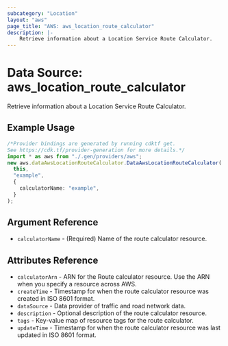 ```yaml
---
subcategory: "Location"
layout: "aws"
page_title: "AWS: aws_location_route_calculator"
description: |-
    Retrieve information about a Location Service Route Calculator.
---
```


# Data Source: aws\_location\_route\_calculator

Retrieve information about a Location Service Route Calculator.

## Example Usage

```typescript
/*Provider bindings are generated by running cdktf get.
See https://cdk.tf/provider-generation for more details.*/
import * as aws from "./.gen/providers/aws";
new aws.dataAwsLocationRouteCalculator.DataAwsLocationRouteCalculator(
  this,
  "example",
  {
    calculatorName: "example",
  }
);

```

## Argument Reference

* `calculatorName` - (Required) Name of the route calculator resource.

## Attributes Reference

* `calculatorArn` - ARN for the Route calculator resource. Use the ARN when you specify a resource across AWS.
* `createTime` - Timestamp for when the route calculator resource was created in ISO 8601 format.
* `dataSource` - Data provider of traffic and road network data.
* `description` - Optional description of the route calculator resource.
* `tags` - Key-value map of resource tags for the route calculator.
* `updateTime` - Timestamp for when the route calculator resource was last updated in ISO 8601 format.
